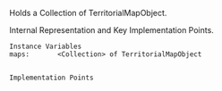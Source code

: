 Holds a Collection of TerritorialMapObject.

Internal Representation and Key Implementation Points.

    Instance Variables
	maps:		<Collection> of TerritorialMapObject


    Implementation Points